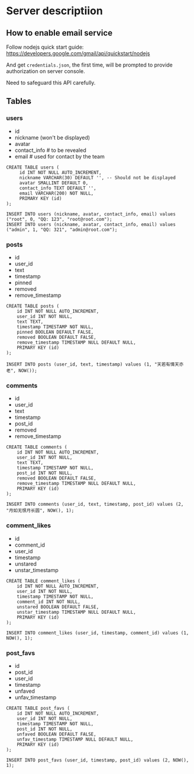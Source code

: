 # Server descriptiion

## How to enable email service
Follow nodejs quick start guide: https://developers.google.com/gmail/api/quickstart/nodejs

And get `credentials.json`, the first time, will be prompted to provide authorization on server console.

Need to safeguard this API carefully.

## Tables

### users
- id
- nickname (won't be displayed)
- avatar
- contact_info # to be revealed
- email # used for contact by the team

```
CREATE TABLE users (
     id INT NOT NULL AUTO_INCREMENT,
     nickname VARCHAR(30) DEFAULT '', -- Should not be displayed
     avatar SMALLINT DEFAULT 0,
     contact_info TEXT DEFAULT '',
     email VARCHAR(200) NOT NULL,
     PRIMARY KEY (id)
);

INSERT INTO users (nickname, avatar, contact_info, email) values ("root", 0, "QQ: 123", "root@root.com");
INSERT INTO users (nickname, avatar, contact_info, email) values ("admin", 1, "QQ: 321", "admin@root.com");
```

### posts
- id
- user_id
- text
- timestamp
- pinned
- removed
- remove_timestamp

```
CREATE TABLE posts (
	id INT NOT NULL AUTO_INCREMENT,
	user_id INT NOT NULL,
	text TEXT,
	timestamp TIMESTAMP NOT NULL,
	pinned BOOLEAN DEFAULT FALSE,
	removed BOOLEAN DEFAULT FALSE,
	remove_timestamp TIMESTAMP NULL DEFAULT NULL,
    PRIMARY KEY (id)
);

INSERT INTO posts (user_id, text, timestamp) values (1, "天若有情天亦老", NOW());
```

### comments
- id
- user_id
- text
- timestamp
- post_id
- removed
- remove_timestamp

```
CREATE TABLE comments (
	id INT NOT NULL AUTO_INCREMENT,
	user_id INT NOT NULL,
	text TEXT,
	timestamp TIMESTAMP NOT NULL,
	post_id INT NOT NULL,
	removed BOOLEAN DEFAULT FALSE,
	remove_timestamp TIMESTAMP NULL DEFAULT NULL,
    PRIMARY KEY (id)
);

INSERT INTO comments (user_id, text, timestamp, post_id) values (2, "月如无恨月长圆", NOW(), 1);
```

### comment_likes
- id
- comment_id
- user_id
- timestamp
- unstared
- unstar_timestamp

```
CREATE TABLE comment_likes (
	id INT NOT NULL AUTO_INCREMENT,
	user_id INT NOT NULL,
	timestamp TIMESTAMP NOT NULL,
	comment_id INT NOT NULL,
	unstared BOOLEAN DEFAULT FALSE,
	unstar_timestamp TIMESTAMP NULL DEFAULT NULL,
    PRIMARY KEY (id)
);

INSERT INTO comment_likes (user_id, timestamp, comment_id) values (1, NOW(), 1);
```


### post_favs
- id
- post_id
- user_id
- timestamp
- unfaved
- unfav_timestamp

```
CREATE TABLE post_favs (
	id INT NOT NULL AUTO_INCREMENT,
	user_id INT NOT NULL,
	timestamp TIMESTAMP NOT NULL,
	post_id INT NOT NULL,
	unfaved BOOLEAN DEFAULT FALSE,
	unfav_timestamp TIMESTAMP NULL DEFAULT NULL,
    PRIMARY KEY (id)
);

INSERT INTO post_favs (user_id, timestamp, post_id) values (2, NOW(), 1);
```